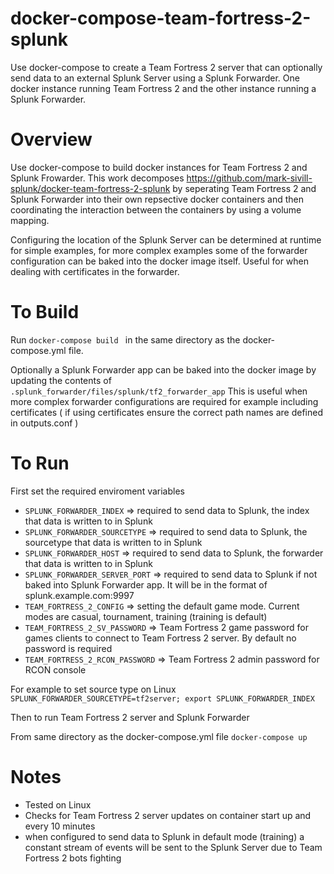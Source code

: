 # docker-compose-team-fortress-2-splunk

Use docker-compose to create a Team Fortress 2 server that can optionally send data to an external Splunk Server using a Splunk Forwarder. One docker instance running Team Fortress 2 and the other instance running a Splunk Forwarder.

# Overview

Use docker-compose to build docker instances for Team Fortress 2 and Splunk Frowarder. This work decomposes https://github.com/mark-sivill-splunk/docker-team-fortress-2-splunk by seperating Team Fortress 2 and Splunk Forwarder into their own repsective docker containers and then coordinating the interaction between the containers by using a volume mapping. 

Configuring the location of the Splunk Server can be determined at runtime for simple examples, for more complex examples some of the forwarder configuration can be baked into the docker image itself. Useful for when dealing with certificates in the forwarder.

# To Build

Run ```docker-compose build ``` in the same directory as the docker-compose.yml file.

Optionally a Splunk Forwarder app can be baked into the docker image by updating the contents of ```.splunk_forwarder/files/splunk/tf2_forwarder_app```
This is useful when more complex forwarder configurations are required for example including certificates ( if using certificates ensure the correct path names are defined in outputs.conf )

# To Run

First set the required enviroment variables

- ```SPLUNK_FORWARDER_INDEX``` => required to send data to Splunk, the index that data is written to in Splunk
- ```SPLUNK_FORWARDER_SOURCETYPE``` => required to send data to Splunk, the sourcetype that data is written to in Splunk 
- ```SPLUNK_FORWARDER_HOST``` => required to send data to Splunk, the forwarder that data is written to in Splunk
- ```SPLUNK_FORWARDER_SERVER_PORT``` => required to send data to Splunk if not baked into Splunk Forwarder app. It will be in the format of splunk.example.com:9997
- ```TEAM_FORTRESS_2_CONFIG``` => setting the default game mode. Current modes are casual, tournament, training (training is default)
- ```TEAM_FORTRESS_2_SV_PASSWORD``` => Team Fortress 2 game password for games clients to connect to Team Fortress 2 server. By default no password is required
- ```TEAM_FORTRESS_2_RCON_PASSWORD```  => Team Fortress 2 admin password for RCON console

For example to set source type on Linux
```SPLUNK_FORWARDER_SOURCETYPE=tf2server; export SPLUNK_FORWARDER_INDEX```

Then to run Team Fortress 2 server and Splunk Forwarder

From same directory as the docker-compose.yml file ```docker-compose up```



# Notes

* Tested on Linux
* Checks for Team Fortress 2 server updates on container start up and every 10 minutes
* when configured to send data to Splunk in default mode (training) a constant stream of events will be sent to the Splunk Server due to Team Fortress 2 bots fighting

